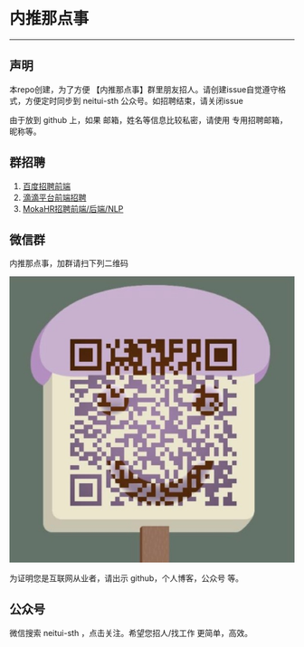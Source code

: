 # 内推那点事
-----
## 声明

本repo创建，为了方便 【内推那点事】群里朋友招人。请创建issue自觉遵守格式，方便定时同步到 neitui-sth 公众号。如招聘结束，请关闭issue

由于放到 github 上，如果 邮箱，姓名等信息比较私密，请使用 专用招聘邮箱，昵称等。

## 群招聘

1. [百度招聘前端](https://github.com/neitui/jobs/issues/3)
2. [滴滴平台前端招聘](https://github.com/neitui/jobs/issues/2)
3. [MokaHR招聘前端/后端/NLP](https://github.com/neitui/jobs/issues/1)

## 微信群

内推那点事，加群请扫下列二维码

![内推那点事](./img/wechat.png)

为证明您是互联网从业者，请出示 github，个人博客，公众号 等。


## 公众号

微信搜索 neitui-sth ，点击关注。希望您招人/找工作 更简单，高效。
  